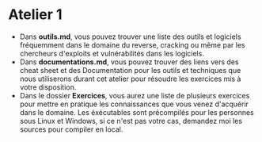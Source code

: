 # Atelier 1
- Dans **outils.md**, vous pouvez trouver une liste des outils et logiciels fréquemment dans le domaine du reverse, 
  cracking ou même par les chercheurs d'exploits et vulnérabilités dans les logiciels.
- Dans **documentations.md**, vous pouvez trouver des liens vers des cheat sheet et des Documentation pour les outils et techniques que nous utiliserons
  durant cet atelier pour résoudre les exercices mis à votre disposition.
- Dans le dossier **Exercices**, vous aurez une liste de plusieurs exercices pour mettre en pratique les connaissances
  que vous venez d'acquérir dans le domaine. Les éxécutables sont précompilés pour les personnes sous Linux et Windows,
  si ce n'est pas votre cas, demandez moi les sources pour compiler en local.
